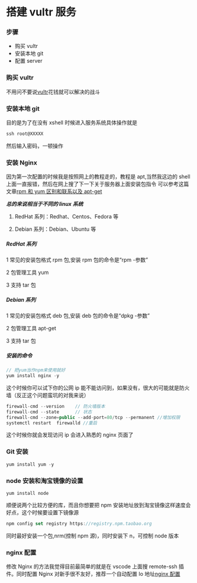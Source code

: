 # 搭建 vultr 服务

### 步骤

- 购买 vultr
- 安装本地 git
- 配置 server

### 购买 vultr

不用问不要说[vultr](https://my.vultr.com/)花钱就可以解决的战斗

### 安装本地 git

目的是为了在没有 xshell 时候进入服务系统具体操作就是

```js
ssh root@XXXXX
```

然后输入密码，一顿操作

### 安装 Nginx

因为第一次配置的时候我是按照网上的教程走的，教程是 apt,当然我这边的 shell 上面一直报错，然后在网上搜了下一下关于服务器上面安装包指令
可以参考这篇文章[rpm 和 yum 区别和联系以及 apt-get](https://zhuanlan.zhihu.com/p/27724520)

**_总的来说相当于不同的 linux 系统_**

1. RedHat 系列：Redhat、Centos、Fedora 等

2. Debian 系列：Debian、Ubuntu 等

##### RedHat 系列

1 常见的安装包格式 rpm 包,安装 rpm 包的命令是“rpm -参数”

2 包管理工具 yum

3 支持 tar 包

##### Debian 系列

1 常见的安装包格式 deb 包,安装 deb 包的命令是“dpkg -参数”

2 包管理工具 apt-get

3 支持 tar 包

##### 安装的命令

```js
// 把yum当作npm来使用就好
yum install nginx -y
```

这个时候你可以试下你的公网 ip 能不能访问到，如果没有，很大的可能就是防火墙（反正这个问题蛮坑的对我来说）

```js
firewall-cmd --version    // 防火墙版本
firewall-cmd --state      // 状态
firewall-cmd --zone=public --add-port=80/tcp --permanent //增加权限
systemctl restart  firewalld //重启
```

这个时候你就会发现访问 ip 会进入熟悉的 nginx 页面了

### Git 安装

```js
yum install yum -y
```

### node 安装和淘宝镜像的设置

```
yum install node
```

顺便说两个比较方便的库，而且你想要把 npm 安装地址放到淘宝镜像这样速度会好点，这个时候要设置下镜像源

```js
npm config set registry https://registry.npm.taobao.org
```

同时最好安装一个包,nrm(控制 npm 源)，同时安装下 n，可控制 node 版本

### nginx 配置

修改 Nginx 的方法我觉得目前最简单的就是在 vscode 上面搜 remote-ssh 插件。同时配置 Nginx 对新手很不友好，推荐一个自动配置 Io 地址[nginx 配置](https://nginxconfig.io/)
